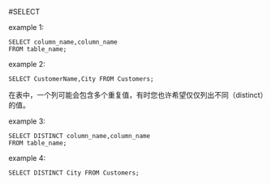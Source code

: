 #SELECT
	
example 1:
	
	SELECT column_name,column_name
	FROM table_name;
	
example 2:

	SELECT CustomerName,City FROM Customers;
	
在表中，一个列可能会包含多个重复值，有时您也许希望仅仅列出不同（distinct）的值。
	
example 3:
	
	SELECT DISTINCT column_name,column_name
	FROM table_name;
	
example 4:
	
	SELECT DISTINCT City FROM Customers;